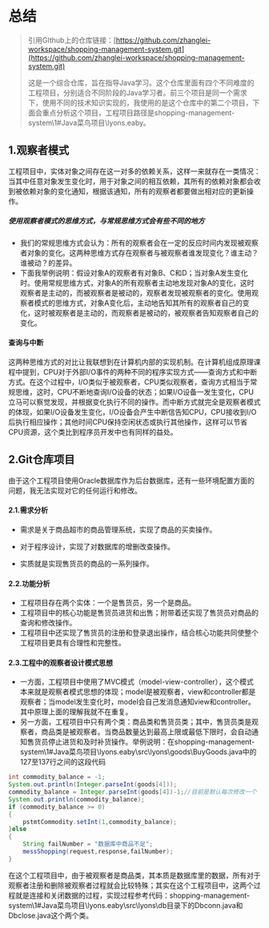 # 总结

> 引用GIthub上的仓库链接：[https://github.com/zhanglei-workspace/shopping-management-system.git](https://github.com/zhanglei-workspace/shopping-management-system.git)
>
> 这是一个综合仓库，旨在指导Java学习。这个仓库里面有四个不同难度的工程项目，分别适合不同阶段的Java学习者。前三个项目是同一个需求下，使用不同的技术知识实现的，我使用的是这个仓库中的第二个项目，下面会重点分析这个项目，工程项目路径是shopping-management-system\1\#Java菜鸟项目\lyons.eaby。

## 1.观察者模式

工程项目中，实体对象之间存在这一对多的依赖关系，这样一来就存在一类情况：当其中任意对象发生变化时，用于对象之间的相互依赖，其所有的依赖对象都会收到被依赖对象的变化通知，根据该通知，所有的观察者都要做出相对应的更新操作。

##### 使用观察者模式的思维方式，与常规思维方式会有些不同的地方

* 我们的常规思维方式会认为：所有的观察者会在一定的反应时间内发现被观察者对象的变化。这两种思维方式存在观察者与被观察者谁发现变化？谁主动？谁被动？的差异。
* 下面我举例说明：假设对象A的观察者有对象B、C和D；当对象A发生变化时。使用常规思维方式，对象A的所有观察者主动地发现对象A的变化，这时观察者是主动的，而被观察者是被动的，观察者发现被观察者的变化。使用观察者模式的思维方式，对象A变化后，主动地告知其所有的观察者自己的变化，这时被观察者是主动的，而观察者是被动的，被观察者告知观察者自己的变化。

#### 查询与中断

这两种思维方式的对比让我联想到在计算机内部的实现机制。在计算机组成原理课程中提到，CPU对于外部I/O事件的两种不同的程序实现方式——查询方式和中断方式。在这个过程中，I/O类似于被观察者，CPU类似观察者，查询方式相当于常规思维，这时，CPU不断地查询I/O设备的状态；如果I/O设备一发生变化，CPU立马可以察觉发现，并根据变化执行不同的操作。而中断方式就完全是观察者模式的体现，如果I/O设备发生变化，I/O设备会产生中断信告知CPU，CPU接收到I/O后执行相应操作；其他时间CPU保持空闲状态或执行其他操作，这样可以节省CPU资源，这个类比到程序员开发中也有同样的益处。

## 2.Git仓库项目

由于这个工程项目使用Oracle数据库作为后台数据库，还有一些环境配置方面的问题，我无法实现对它的任何运行和修改。

#### 2.1.需求分析

* 需求是关于商品超市的商品管理系统，实现了商品的买卖操作。

* 对于程序设计，实现了对数据库的增删改查操作。

* 实质就是实现售货员的商品的一系列操作。

#### 2.2.功能分析

* 工程项目存在两个实体：一个是售货员，另一个是商品。
* 工程项目中的核心功能是售货员进货和出售；附带着还实现了售货员对商品的查询和修改操作。
* 工程项目中还实现了售货员的注册和登录退出操作，结合核心功能共同使整个工程项目更具有合理性和完整性。

#### 2.3.工程中的观察者设计模式思想

* 一方面，工程项目中使用了MVC模式（model-view-controller），这个模式本来就是观察者模式思想的体现；model是被观察者，view和controller都是观察者；当model发生变化时，model会自己发消息通知view和controller。其中原理上面的理解我就不在重复。
* 另一方面，工程项目中只有两个类：商品类和售货员类；其中，售货员类是观察者，商品类是被观察者。当商品数量达到最高上限或最低下限时，会自动通知售货员停止进货和及时补货操作。举例说明：在shopping-management-system\1\#Java菜鸟项目\lyons.eaby\src\lyons\goods\BuyGoods.java中的127至137行之间的这段代码

```java
int commodity_balance = -1;
System.out.println(Integer.parseInt(goods[4]));
commodity_balance = Integer.parseInt(goods[4])-1;//目前是默认每次修改一个
System.out.println(commodity_balance);
if (commodity_balance >= 0)
{
    pstmtCommodity.setInt(1,commodity_balance);
}else 
{
    String failNumber = "数据库中商品不足";
    messShopping(request,response,failNumber);
}
```

在这个工程项目中，由于被观察者是商品类，其本质是数据库里的数据，所有对于观察者注册和删除被观察者过程就会比较特殊；其实在这个工程项目中，这两个过程就是连接和关闭数据的过程，实现过程参考代码：shopping-management-system\1\#Java菜鸟项目\lyons.eaby\src\lyons\db目录下的Dbconn.java和Dbclose.java这个两个类。


